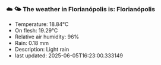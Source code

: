 ### ☁️ 🌤️  The weather in Florianópolis is: Florianópolis

- Temperature: 18.84°C
- On flesh: 19.29°C
- Relative air humidity: 96%
- Rain: 0.18 mm
- Description: Light rain
- last updated: 2025-06-05T16:23:00.333149
